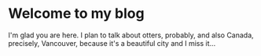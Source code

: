 # Welcome to my blog

I'm glad you are here. I plan to talk about otters, probably, and also Canada, precisely, Vancouver, because it's a beautiful city and I miss it...
